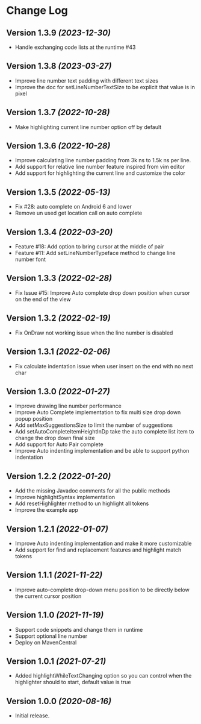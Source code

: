 Change Log
==========

Version 1.3.9 *(2023-12-30)*
-----------------------------

* Handle exchanging code lists at the runtime #43

Version 1.3.8 *(2023-03-27)*
-----------------------------

* Improve line number text padding with different text sizes
* Improve the doc for setLineNumberTextSize to be explicit that value is in pixel

Version 1.3.7 *(2022-10-28)*
-----------------------------

* Make highlighting current line number option off by default

Version 1.3.6 *(2022-10-28)*
-----------------------------

* Improve calculating line number padding from 3k ns to 1.5k ns per line.
* Add support for relative line number feature inspired from vim editor
* Add support for highlighting the current line and customize the color

Version 1.3.5 *(2022-05-13)*
-----------------------------

* Fix #28: auto complete on Android 6 and lower
* Remove un used get location call on auto complete

Version 1.3.4 *(2022-03-20)*
-----------------------------

* Feature #18: Add option to bring cursor at the middle of pair
* Feature #11: Add setLineNumberTypeface method to change line number font

Version 1.3.3 *(2022-02-28)*
-----------------------------

* Fix Issue #15: Improve Auto complete drop down position when cursor on the end of the view

Version 1.3.2 *(2022-02-19)*
-----------------------------

* Fix OnDraw not working issue when the line number is disabled

Version 1.3.1 *(2022-02-06)*
-----------------------------

* Fix calculate indentation issue when user insert on the end with no next char

Version 1.3.0 *(2022-01-27)*
-----------------------------

* Improve drawing line number performance
* Improve Auto Complete implementation to fix multi size drop down popup position
* Add setMaxSuggestionsSize to limit the number of suggestions
* Add setAutoCompleteItemHeightInDp take the auto complete list item to change the drop down final size
* Add support for Auto Pair complete
* Improve Auto indenting implementation and be able to support python indentation

Version 1.2.2 *(2022-01-20)*
-----------------------------

* Add the missing Javadoc comments for all the public methods
* Improve highlightSyntax implementation
* Add resetHighlighter method to un highlight all tokens
* Improve the example app

Version 1.2.1 *(2022-01-07)*
-----------------------------

* Improve Auto indenting implementation and make it more customizable
* Add support for find and replacement features and highlight match tokens

Version 1.1.1 *(2021-11-22)*
-----------------------------

* Improve auto-complete drop-down menu position to be directly below the current cursor position

Version 1.1.0 *(2021-11-19)*
-----------------------------

* Support code snippets and change them in runtime
* Support optional line number
* Deploy on MavenCentral

Version 1.0.1 *(2021-07-21)*
-----------------------------

* Added highlightWhileTextChanging option so you can control when the highlighter should to start, default value is true

Version 1.0.0 *(2020-08-16)*
-----------------------------

* Initial release.
